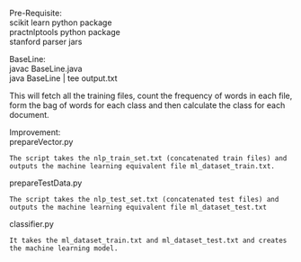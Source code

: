 Pre-Requisite:<br />
scikit learn python package<br />
practnlptools python package<br />
stanford parser jars<br />

BaseLine:<br />
javac BaseLine.java<br />
java BaseLine | tee output.txt<br />

This will fetch all the training files, count the frequency of words in each file, form the bag of words for each class and then calculate the class for each document.<br />

Improvement:<br />
prepareVector.py<br />

	The script takes the nlp_train_set.txt (concatenated train files) and outputs the machine learning equivalent file ml_dataset_train.txt.

prepareTestData.py<br />

	The script takes the nlp_test_set.txt (concatenated test files) and outputs the machine learning equivalent file ml_dataset_test.txt

classifier.py<br />

	It takes the ml_dataset_train.txt and ml_dataset_test.txt and creates the machine learning model.
